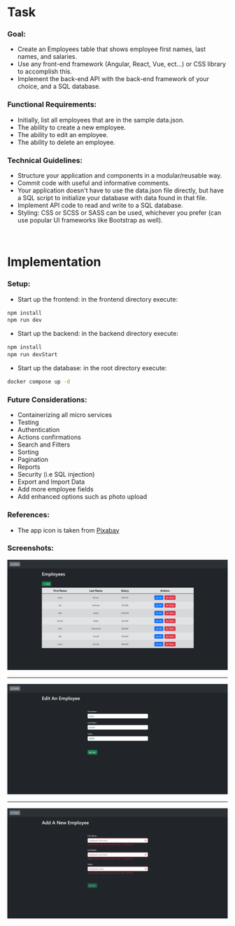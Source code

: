 # Task

### Goal:

- Create an Employees table that shows employee first names, last names, and salaries.
- Use any front-end framework (Angular, React, Vue, ect...) or CSS library to accomplish this.
- Implement the back-end API with the back-end framework of your choice, and a SQL database.

### Functional Requirements:

- Initially, list all employees that are in the sample data.json.
- The ability to create a new employee.
- The ability to edit an employee.
- The ability to delete an employee.

### Technical Guidelines:

- Structure your application and components in a modular/reusable way.
- Commit code with useful and informative comments.
- Your application doesn't have to use the data.json file directly, but have a SQL script to initialize your database with data found in that file.
- Implement API code to read and write to a SQL database.
- Styling: CSS or SCSS or SASS can be used, whichever you prefer (can use popular UI frameworks like Bootstrap as well).

<br />

# Implementation

### Setup:

- Start up the frontend: in the frontend directory execute:

```bash
npm install
npm run dev
```

- Start up the backend: in the backend directory execute:

```bash
npm install
npm run devStart
```

- Start up the database: in the root directory execute:

```bash
docker compose up -d
```

### Future Considerations:

- Containerizing all micro services
- Testing
- Authentication
- Actions confirmations
- Search and Filters
- Sorting
- Pagination
- Reports
- Security (i.e SQL injection)
- Export and Import Data
- Add more employee fields
- Add enhanced options such as photo upload

### References:

- The app icon is taken from [Pixabay](https://pixabay.com/vectors/social-media-network-people-5508549/)

### Screenshots:

![App screenshot 1](frontend/public/app1.png)

<hr/>

![App screenshot 2](frontend/public/app2.png)

<hr/>

![App screenshot 3](frontend/public/app3.png)
